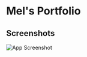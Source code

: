 
# Mel's Portfolio



## Screenshots

![App Screenshot](https://github.com/MelissaBT11/HW_19_M_T/blob/main/Images/Mel_Portfolio.gif)


